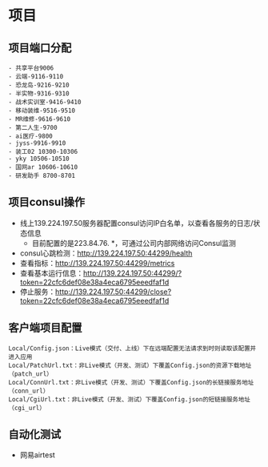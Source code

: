 # 项目

## 项目端口分配
```纯文本
- 共享平台9006
- 云端-9116-9110
- 恐龙岛-9216-9210
- 半实物-9316-9310
- 战术实训室-9416-9410
- 移动装维-9516-9510
- MR维修-9616-9610
- 第二人生-9700
- ai医疗-9800
- jyss-9916-9910
- 装工02 10300-10306
- yky 10506-10510
- 国网ar 10606-10610
- 研发助手 8700-8701
```

## 项目consul操作
- 线上139.224.197.50服务器配置consul访问IP白名单，以查看各服务的日志/状态信息
  - 目前配置的是223.84.76. \*，可通过公司内部网络访问Consul监测
- consul心跳检测：http://139.224.197.50:44299/health
- 查看指标：http://139.224.197.50:44299/metrics
- 查看基本运行信息：http://139.224.197.50:44299/?token=22cfc6def08e38a4eca6795eeedfaf1d
- 停止服务：http://139.224.197.50:44299/close?token=22cfc6def08e38a4eca6795eeedfaf1d


## 客户端项目配置
```纯文本
Local/Config.json：Live模式（交付、上线）下在远端配置无法请求到时则读取该配置并进入应用
Local/PatchUrl.txt：非Live模式（开发、测试）下覆盖Config.json的资源下载地址（patch_url）
Local/ConnUrl.txt：非Live模式（开发、测试）下覆盖Config.json的长链接服务地址（conn_url）
Local/CgiUrl.txt：非Live模式（开发、测试）下覆盖Config.json的短链接服务地址（cgi_url）  
```


## 自动化测试
  - 网易airtest

